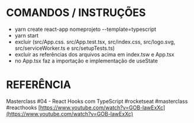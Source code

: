 # COMANDOS / INSTRUÇÕES

- yarn create react-app nomeprojeto --template=typescript
- yarn start
- excluir (src/App.css. src/App.test.tsx, src/index.css, src/logo.svg, src/serviceWorker.ts e src/setupTests.ts)
- excluir as referências dos arquivos acima em index.tsw e App.tsx
- no App.tsx faz a importação e implementação de useState

# REFERÊNCIA

Masterclass #04 - React Hooks com TypeScript #rocketseat #masterclass #reacthooks
[https://www.youtube.com/watch?v=GOB-lawExXc](https://www.youtube.com/watch?v=GOB-lawExXc)